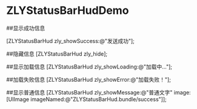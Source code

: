 # ZLYStatusBarHudDemo

##显示成功信息

[ZLYStatusBarHud zly_showSuccess:@"发送成功"];

##隐藏信息
[ZLYStatusBarHud zly_hide];

##显示加载信息
[ZLYStatusBarHud zly_showLoading:@"加载中..."];

##加载失败信息
[ZLYStatusBarHud zly_showError:@"加载失败！"];

##显示普通信息
[ZLYStatusBarHud zly_showMessage:@"普通文字" image:[UIImage imageNamed:@"ZLYStatusBarHud.bundle/success"]];